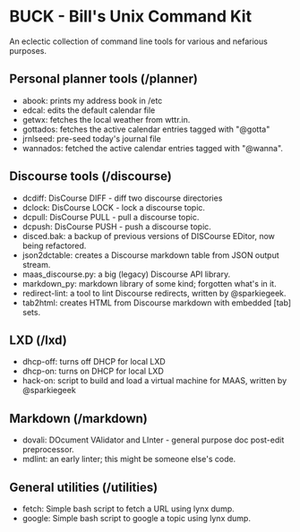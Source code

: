 # BUCK - Bill's Unix Command Kit
An eclectic collection of command line tools for various and nefarious purposes.

## Personal planner tools (/planner)

* abook: prints my address book in /etc
* edcal: edits the default calendar file
* getwx: fetches the local weather from wttr.in.
* gottados: fetches the active calendar entries tagged with "@gotta"
* jrnlseed: pre-seed today's journal file
* wannados: fetched the active calendar entries tagged with "@wanna".

## Discourse tools (/discourse)

* dcdiff: DisCourse DIFF - diff two discourse directories
* dclock: DisCourse LOCK - lock a discourse topic.
* dcpull: DisCourse PULL - pull a discourse topic.
* dcpush: DisCourse PUSH - push a discourse topic.
* disced.bak: a backup of previous versions of DISCourse EDitor, now being refactored.
* json2dctable: creates a Discourse markdown table from JSON output stream.
* maas_discourse.py: a big (legacy) Discourse API library.
* markdown_py: markdown library of some kind; forgotten what's in it.
* redirect-lint: a tool to lint Discourse redirects, written by @sparkiegeek.
* tab2html: creates HTML from Discourse markdown with embedded [tab] sets.

## LXD (/lxd)

* dhcp-off: turns off DHCP for local LXD
* dhcp-on: turns on DHCP for local LXD
* hack-on: script to build and load a virtual machine for MAAS, written by @sparkiegeek

## Markdown (/markdown)

* dovali: DOcument VAlidator and LInter - general purpose doc post-edit preprocessor.
* mdlint: an early linter; this might be someone else's code.

## General utilities (/utilities)

* fetch: Simple bash script to fetch a URL using lynx dump.
* google: Simple bash script to google a topic using lynx dump.

